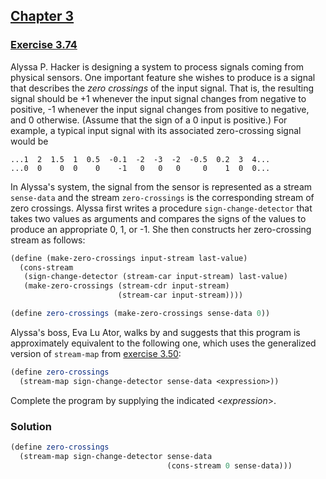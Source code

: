 ## [Chapter 3](../index.md#3-Modularity-Objects-and-State)

### [Exercise 3.74](https://mitpress.mit.edu/sites/default/files/sicp/full-text/book/book-Z-H-24.html#%_thm_3.74)

Alyssa P. Hacker is designing a system to process signals coming from physical sensors. One important feature she wishes to produce is a signal that describes the _zero crossings_ of the input signal. That is, the resulting signal should be +1 whenever the input signal changes from negative to positive, -1 whenever the input signal changes from positive to negative, and 0 otherwise. (Assume that the sign of a 0 input is positive.) For example, a typical input signal with its associated zero-crossing signal would be

```
...1  2  1.5  1  0.5  -0.1  -2  -3  -2  -0.5  0.2  3  4...
...0  0    0  0    0    -1   0   0   0     0    1  0  0...
```

In Alyssa's system, the signal from the sensor is represented as a stream `sense-data` and the stream `zero-crossings` is the corresponding stream of zero crossings. Alyssa first writes a procedure `sign-change-detector` that takes two values as arguments and compares the signs of the values to produce an appropriate 0, 1, or -1. She then constructs her zero-crossing stream as follows:

```scheme
(define (make-zero-crossings input-stream last-value)
  (cons-stream
   (sign-change-detector (stream-car input-stream) last-value)
   (make-zero-crossings (stream-cdr input-stream)
                        (stream-car input-stream))))

(define zero-crossings (make-zero-crossings sense-data 0))
```

Alyssa's boss, Eva Lu Ator, walks by and suggests that this program is approximately equivalent to the following one, which uses the generalized version of `stream-map` from [exercise 3.50](./Exercise%203.50.md):

```scheme
(define zero-crossings
  (stream-map sign-change-detector sense-data <expression>))
```

Complete the program by supplying the indicated <_expression_>. 

### Solution

```scheme
(define zero-crossings
  (stream-map sign-change-detector sense-data
                                   (cons-stream 0 sense-data)))
```

